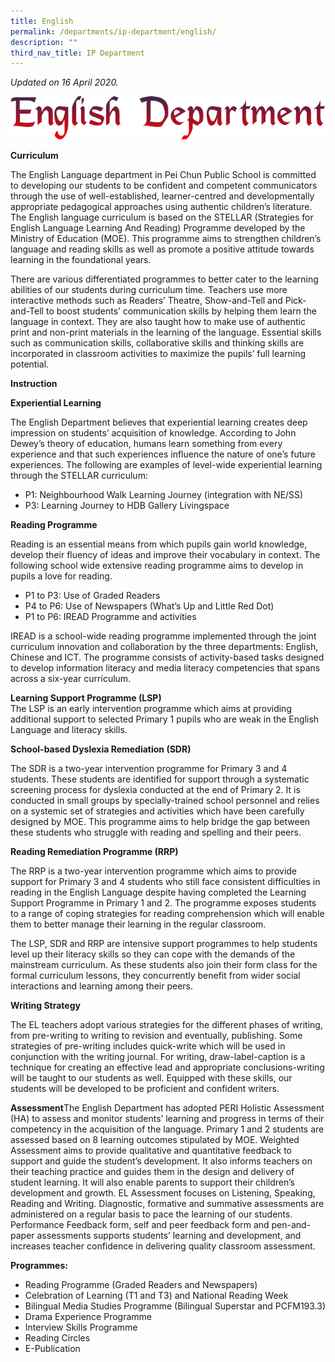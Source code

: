 ```yaml
---
title: English
permalink: /departments/ip-department/english/
description: ""
third_nav_title: IP Department
---
```

_Updated on 16 April 2020._ 

![](/images/el-head.png)

**Curriculum**

The English Language department in Pei Chun Public School is committed to developing our students to be confident and competent communicators through the use of well-established, learner-centred and developmentally appropriate pedagogical approaches using authentic children’s literature. The English language curriculum is based on the STELLAR (Strategies for English Language Learning And Reading) Programme developed by the Ministry of Education (MOE). This programme aims to strengthen children’s language and reading skills as well as promote a positive attitude towards learning in the foundational years.

There are various differentiated programmes to better cater to the learning abilities of our students during curriculum time. Teachers use more interactive methods such as Readers’ Theatre, Show-and-Tell and Pick-and-Tell to boost students’ communication skills by helping them learn the language in context. They are also taught how to make use of authentic print and non-print materials in the learning of the language. Essential skills such as communication skills, collaborative skills and thinking skills are incorporated in classroom activities to maximize the pupils’ full learning potential.

**Instruction**

**Experiential Learning**

The English Department believes that experiential learning creates deep impression on students’ acquisition of knowledge. According to John Dewey’s theory of education, humans learn something from every experience and that such experiences influence the nature of one’s future experiences. The following are examples of level-wide experiential learning through the STELLAR curriculum:

*   P1: Neighbourhood Walk Learning Journey (integration with NE/SS)
*   P3: Learning Journey to HDB Gallery Livingspace

**Reading Programme**

Reading is an essential means from which pupils gain world knowledge, develop their fluency of ideas and improve their vocabulary in context. The following school wide extensive reading programme aims to develop in pupils a love for reading.

*   P1 to P3: Use of Graded Readers
*   P4 to P6: Use of Newspapers (What’s Up and Little Red Dot)
*   P1 to P6: IREAD Programme and activities

IREAD is a school-wide reading programme implemented through the joint curriculum innovation and collaboration by the three departments: English, Chinese and ICT. The programme consists of activity-based tasks designed to develop information literacy and media literacy competencies that spans across a six-year curriculum.

**Learning Support Programme (LSP)**  
The LSP is an early intervention programme which aims at providing additional support to selected Primary 1 pupils who are weak in the English Language and literacy skills.

**School-based Dyslexia Remediation (SDR)**

The SDR is a two-year intervention programme for Primary 3 and 4 students. These students are identified for support through a systematic screening process for dyslexia conducted at the end of Primary 2. It is conducted in small groups by specially-trained school personnel and relies on a systemic set of strategies and activities which have been carefully designed by MOE. This programme aims to help bridge the gap between these students who struggle with reading and spelling and their peers.

**Reading Remediation Programme (RRP)**

The RRP is a two-year intervention programme which aims to provide support for Primary 3 and 4 students who still face consistent difficulties in reading in the English Language despite having completed the Learning Support Programme in Primary 1 and 2. The programme exposes students to a range of coping strategies for reading comprehension which will enable them to better manage their learning in the regular classroom.

The LSP, SDR and RRP are intensive support programmes to help students level up their literacy skills so they can cope with the demands of the mainstream curriculum. As these students also join their form class for the formal curriculum lessons, they concurrently benefit from wider social interactions and learning among their peers.

**Writing Strategy**

The EL teachers adopt various strategies for the different phases of writing, from pre-writing to writing to revision and eventually, publishing. Some strategies of pre-writing includes quick-write which will be used in conjunction with the writing journal. For writing, draw-label-caption is a technique for creating an effective lead and appropriate conclusions-writing will be taught to our students as well. Equipped with these skills, our students will be developed to be proficient and confident writers.

**Assessment**The English Department has adopted PERI Holistic Assessment (HA) to assess and monitor students’ learning and progress in terms of their competency in the acquisition of the language. Primary 1 and 2 students are assessed based on 8 learning outcomes stipulated by MOE. Weighted Assessment aims to provide qualitative and quantitative feedback to support and guide the student’s development. It also informs teachers on their teaching practice and guides them in the design and delivery of student learning. It will also enable parents to support their children’s development and growth. EL Assessment focuses on Listening, Speaking, Reading and Writing. Diagnostic, formative and summative assessments are administered on a regular basis to pace the learning of our students. Performance Feedback form, self and peer feedback form and pen-and-paper assessments supports students’ learning and development, and increases teacher confidence in delivering quality classroom assessment.

**Programmes:**

*   Reading Programme (Graded Readers and Newspapers)
*   Celebration of Learning (T1 and T3) and National Reading Week
*   Bilingual Media Studies Programme (Bilingual Superstar and PCFM193.3)
*   Drama Experience Programme
*   Interview Skills Programme
*   Reading Circles
*   E-Publication